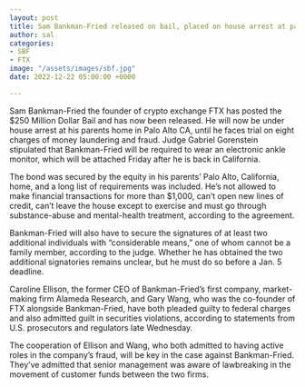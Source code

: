 ```yaml
---
layout: post
title: Sam Bankman-Fried released on bail, placed on house arrest at parents home
author: sal
categories:
- SBF
- FTX
image: "/assets/images/sbf.jpg"
date: 2022-12-22 05:00:00 +0000

---
```

Sam Bankman-Fried the founder of crypto exchange FTX has posted the $250 Million Dollar Bail and has now been released. He will now be under house arrest at his parents home in Palo Alto CA, until he faces trial on eight charges of money laundering and fraud. Judge Gabriel Gorenstein stipulated that Bankman-Fried will be required to wear an electronic ankle monitor, which will be attached Friday after he is back in California.

The bond was secured by the equity in his parents’ Palo Alto, California, home, and a long list of requirements was included. He’s not allowed to make financial transactions for more than $1,000, can’t open new lines of credit, can’t leave the house except to exercise and must go through substance-abuse and mental-health treatment, according to the agreement.

Bankman-Fried will also have to secure the signatures of at least two additional individuals with “considerable means,” one of whom cannot be a family member, according to the judge. Whether he has obtained the two additional signatories remains unclear, but he must do so before a Jan. 5 deadline.

Caroline Ellison, the former CEO of Bankman-Fried’s first company, market-making firm Alameda Research, and Gary Wang, who was the co-founder of FTX alongside Bankman-Fried, have both pleaded guilty to federal charges and also admitted guilt in securities violations, according to statements from U.S. prosecutors and regulators late Wednesday.

The cooperation of Ellison and Wang, who both admitted to having active roles in the company’s fraud, will be key in the case against Bankman-Fried. They’ve admitted that senior management was aware of lawbreaking in the movement of customer funds between the two firms.